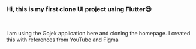 <img src="https://ibb.co/wNc62v3" alt="" srcset="">
<img src="https://ibb.co/qCrCt6g" alt="" srcset="">

<h3>Hi, this is my first clone UI project using Flutter😎</h3>
<br>
<p>I am using the Gojek application here and cloning the homepage. I created this with references from YouTube and Figma</p>
